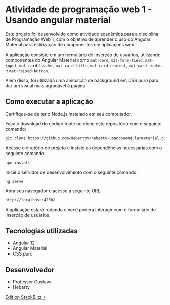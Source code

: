 # Atividade de programação web 1 - Usando angular material

Este projeto foi desenvolvido como atividade acadêmica para a disciplina de Programação Web 1, com o objetivo de aprender o uso do Angular Material para estilização de componentes em aplicações web.

A aplicação consiste em um formulário de inserção de usuários, utilizando componentes do Angular Material como `mat-card`, `mat-form-field`, `mat-input`, `mat-card-header`, `mat-card-title`, `mat-card-content`, `mat-card-footer` e `mat-raised-button`.

Além disso, foi utilizada uma animação de background em CSS puro para dar um visual mais agradável à página.

## Como executar a aplicação

Certifique-se de ter o Node.js instalado em seu computador.

Faça o download do código fonte ou clone este repositório com o seguinte comando:

```bash
git clone https://github.com/HebertyV/heberty-usandooangularmaterial.git
```

Acesse o diretório do projeto e instale as dependências necessárias com o seguinte comando:

```bash
npm install
```

Inicie o servidor de desenvolvimento com o seguinte comando:

```bash
ng serve
```

Abra seu navegador e acesse a seguinte URL:

```arduino
http://localhost:4200/
```

A aplicação estará rodando e você poderá interagir com o formulário de inserção de usuários.

## Tecnologias utilizadas

- Angular 12
- Angular Material
- CSS puro

## Desenvolvedor

- Professor Gustavo
- Heberty


[Edit on StackBlitz ⚡️](https://stackblitz.com/edit/github-cjccbk)
